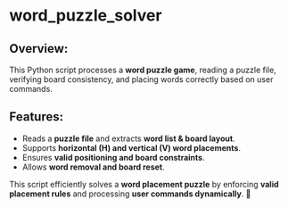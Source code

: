 # word_puzzle_solver

## Overview:
This Python script processes a **word puzzle game**, reading a puzzle file, verifying board consistency, and placing words correctly based on user commands.

## Features:
- Reads a **puzzle file** and extracts **word list & board layout**.
- Supports **horizontal (H) and vertical (V) word placements**.
- Ensures **valid positioning and board constraints**.
- Allows **word removal and board reset**.

This script efficiently solves a **word placement puzzle** by enforcing **valid placement rules** and processing **user commands dynamically**. 🚀
